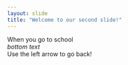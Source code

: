 ```yaml
---
layout: slide
title: "Welcome to our second slide!"
---
```

When you go to school <br> _bottom text_ <br>
Use the left arrow to go back!
